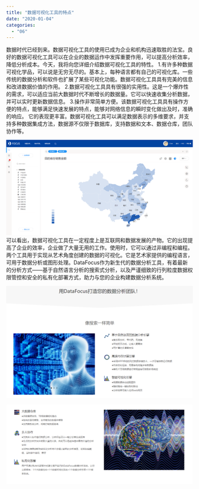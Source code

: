```yaml
---
title: "数据可视化工具的特点"
date: "2020-01-04"
categories: 
  - "06"
---
```


数据时代已经到来。数据可视化工具的使用已成为企业和机构迅速取胜的法宝。良好的数据可视化工具可以在企业的数据运作中发挥重要作用，可以提高分析效率，降低分析成本。今天，我将向您详细介绍数据可视化工具的特性。 1.有许多种数据可视化学品，可以说是无穷无尽的。基本上，每种语言都有自己的可视化库。一些传统的数据分析和软件也扩展了某些可视化功能。数据可视化工具具有完美的信息和改进数据价值的作用。 2.数据可视化工具具有很强的实用性。这是一个爆炸性的需求，可以适应当前大数据时代不断增长的数据量。它可以快速收集分析数据，并可以实时更新数据信息。 3.操作非常简单方便。该数据可视化工具具有操作方便的特点，能够满足快速发展的特点，能够对网络信息的瞬时变化做出及时，准确的响应。 它的表现更丰富。数据可视化工具可以满足数据表示的多维要求，并支持多种数据集成方法，数据源不仅限于数据库，支持数据和文本、数据仓库，团队协作等。

![](images/2020010410133057.png) 可以看出，数据可视化工具在一定程度上是互联网和数据发展的产物。它的出现提高了企业的效率，企业做了大量无用的工作。使用时，它可以通过非编程和编程。两个工具用于实现从艺术角度创建的数据的可视化。它是艺术家提供的编程语言，可用于数据分析或图形处理。DataFocus作为新生代的数据分析工具，有着最新的分析方式——基于自然语言分析的搜索式分析，以及严谨细致的行列粒度数据权限管控和安全的私有化部署方式，助力与您的企业构建数据分析系统。

![](images/2020010410133450.png)

![](images/2020010410133984.png)

